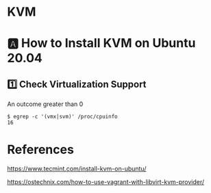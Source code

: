 # KVM

# :a: How to Install KVM on Ubuntu 20.04


## :one: Check Virtualization Support

An outcome greater than 0 

```
$ egrep -c '(vmx|svm)' /proc/cpuinfo
16
```


# References

https://www.tecmint.com/install-kvm-on-ubuntu/

https://ostechnix.com/how-to-use-vagrant-with-libvirt-kvm-provider/
